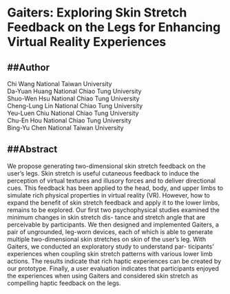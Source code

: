 # Gaiters: Exploring Skin Stretch Feedback on the Legs for Enhancing Virtual Reality Experiences #

##Author
---
Chi Wang  National Taiwan University <br />
Da-Yuan Huang National Chiao Tung University <br />
Shuo-Wen Hsu  National Chiao Tung University <br />
Cheng-Lung Lin  National Chiao Tung University <br />
Yeu-Luen Chiu   National Chiao Tung University <br />
Chu-En Hou  National Chiao Tung University <br />
Bing-Yu Chen  National Taiwan University <br />


##**Abstract**
---
We propose generating two-dimensional skin stretch feedback on the user’s legs. Skin stretch is useful cutaneous feedback to induce the perception of virtual textures and illusory forces and to deliver directional cues. This feedback has been applied to the head, body, and upper limbs to simulate rich physical properties in virtual reality (VR). However, how to expand the benefit of skin stretch feedback and apply it to the lower limbs, remains to be explored. Our first two psychophysical studies examined the minimum changes in skin stretch dis- tance and stretch angle that are perceivable by participants. We then designed and implemented Gaiters, a pair of ungrounded, leg-worn devices, each of which is able to generate multiple two-dimensional skin stretches on skin of the user’s leg. With Gaiters, we conducted an exploratory study to understand par- ticipants’ experiences when coupling skin stretch patterns with various lower limb actions. The results indicate that rich haptic experiences can be created by our prototype. Finally, a user evaluation indicates that participants enjoyed the experiences when using Gaiters and considered skin stretch as compelling haptic feedback on the legs.
